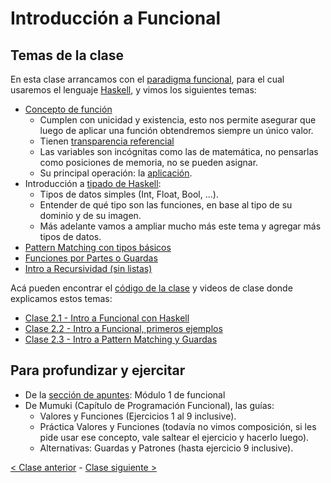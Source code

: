 # Introducción a Funcional

## Temas de la clase

En esta clase arrancamos con el [paradigma funcional](http://wiki.uqbar.org/wiki/articles/paradigma-funcional.html),
para el cual usaremos el lenguaje [Haskell](https://www.pdep.com.ar/software/haskell),
y vimos los siguientes temas:
- [Concepto de función](http://wiki.uqbar.org/wiki/articles/concepto-de-funcion.html)
  - Cumplen con unicidad y existencia, esto nos permite asegurar que luego de aplicar una función obtendremos siempre un único valor.
  - Tienen [transparencia referencial](http://wiki.uqbar.org/wiki/articles/transparencia-referencial--efecto-de-lado-y-asignacion-destructiva.html)
  - Las variables son incógnitas como las de matemática, no pensarlas como posiciones de memoria, no se pueden asignar.
  - Su principal operación: la [aplicación](http://wiki.uqbar.org/wiki/articles/aplicacion.html).
- Introducción a [tipado de Haskell](http://wiki.uqbar.org/wiki/articles/tipos-de-haskell.html):
  - Tipos de datos simples (Int, Float, Bool, ...).
  - Entender de qué tipo son las funciones, en base al tipo de su dominio y de su imagen.
  - Más adelante vamos a ampliar mucho más este tema y agregar más tipos de datos.
- [Pattern Matching con tipos básicos](http://wiki.uqbar.org/wiki/articles/pattern-matching-en-haskell.html)
- [Funciones por Partes o Guardas](http://wiki.uqbar.org/wiki/articles/funciones-por-partes.html)
- [Intro a Recursividad (sin listas)](http://wiki.uqbar.org/wiki/articles/recursividad-en-haskell.html)
  
Acá pueden encontrar el [código de la clase](https://github.com/pdep-mit/ejemplos-de-clase-haskell/blob/master/src/Clase1.hs) y videos de clase donde explicamos estos temas:
- [Clase 2.1 - Intro a Funcional con Haskell](https://www.youtube.com/watch?v=SOOytHnqkug&list=PL2xYJ49ov_dc1hCGcRMvu8VU3jexRUjf3&index=1)
- [Clase 2.2 - Intro a Funcional, primeros ejemplos](https://www.youtube.com/watch?v=wtODGk8J0Ng&list=PL2xYJ49ov_dc1hCGcRMvu8VU3jexRUjf3&index=2)
- [Clase 2.3 - Intro a Pattern Matching y Guardas](https://www.youtube.com/watch?v=TIo7c4hWZi0&list=PL2xYJ49ov_dc1hCGcRMvu8VU3jexRUjf3&index=3)

## Para profundizar y ejercitar

- De la [sección de apuntes](http://www.pdep.com.ar/material/apuntes): Módulo 1 de funcional
- De Mumuki (Capítulo de Programación Funcional), las guías:
  - Valores y Funciones (Ejercicios 1 al 9 inclusive).
  - Práctica Valores y Funciones (todavía no vimos composición, si les pide usar ese concepto, vale saltear el ejercicio y hacerlo luego).
  - Alternativas: Guardas y Patrones (hasta ejercicio 9 inclusive).

[< Clase anterior](https://github.com/pdep-mit/bitacora-de-clase/blob/master/clase-01.md) - [Clase siguiente >](https://github.com/pdep-mit/bitacora-de-clase/blob/master/clase-03.md)
